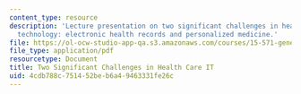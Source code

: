 ```yaml
---
content_type: resource
description: 'Lecture presentation on two significant challenges in health care information
  technology: electronic health records and personalized medicine.'
file: https://ol-ocw-studio-app-qa.s3.amazonaws.com/courses/15-571-generating-business-value-from-information-technology-spring-2009/4cdb788c751452beb6a49463331fe26c_MIT15_571s09_lec09.pdf
file_type: application/pdf
resourcetype: Document
title: Two Significant Challenges in Health Care IT
uid: 4cdb788c-7514-52be-b6a4-9463331fe26c
---
```

